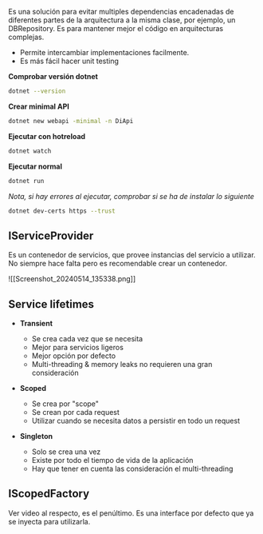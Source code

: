 
Es una solución para evitar multiples dependencias encadenadas de diferentes partes de la arquitectura a la misma clase, por ejemplo, un DBRepository.
Es para mantener mejor el código en arquitecturas complejas.

- Permite intercambiar implementaciones facilmente.
- Es más fácil hacer unit testing


**Comprobar versión dotnet**

```bash
dotnet --version
```

**Crear minimal API**

```bash
dotnet new webapi -minimal -n DiApi
```

**Ejecutar con hotreload**

```bash
dotnet watch
```

**Ejecutar normal**

```bash
dotnet run
```

*Nota, si hay errores al ejecutar, comprobar si se ha de instalar lo siguiente*

```bash
dotnet dev-certs https --trust
```


## IServiceProvider

Es un contenedor de servicios, que provee instancias del servicio a utilizar.
No siempre hace falta pero es recomendable crear un contenedor.

![[Screenshot_20240514_135338.png]]

## Service lifetimes

- **Transient**
	- Se crea cada vez que se necesita
	- Mejor para servicios ligeros
	- Mejor opción por defecto
	- Multi-threading & memory leaks no requieren una gran consideración

- **Scoped**
	- Se crea por "scope"
	- Se crean por cada request
	- Utilizar cuando se necesita datos a persistir en todo un request

- **Singleton**
	- Solo se crea una vez
	- Existe por todo el tiempo de vida de la aplicación
	- Hay que tener en cuenta las consideración el multi-threading


## IScopedFactory

Ver video al respecto, es el penúltimo.
Es una interface por defecto que ya se inyecta para utilizarla.
